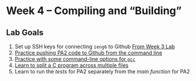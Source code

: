 # Week 4 – Compiling and “Building”

## Lab Goals

1. Set up SSH keys for connecting `ieng6` to Github [From Week 3 Lab](https://ucsd-cse29.github.io/fa24/week3/index.html#42---git-cli-commands)
2. [Practice pushing PA2 code to Github from the command line]()
4. [Practice with some command-line options for `gcc`]()
3. [Learn to split a C program across multiple files]()
5. Learn to run the *tests* for PA2 separately from the *main function* for PA2

